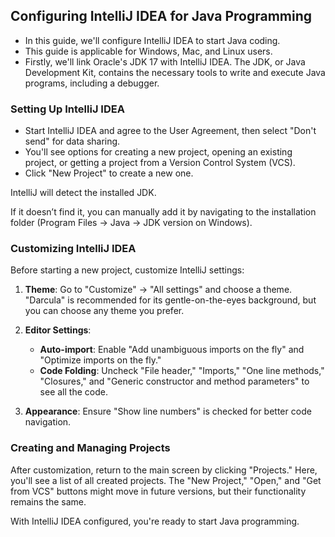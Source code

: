 ## Configuring IntelliJ IDEA for Java Programming

- In this guide, we'll configure IntelliJ IDEA to start Java coding. 
- This guide is applicable for Windows, Mac, and Linux users. 
- Firstly, we'll link Oracle's JDK 17 with IntelliJ IDEA. The JDK, or Java Development Kit, contains the necessary tools to write and execute Java programs, including a debugger.

### Setting Up IntelliJ IDEA

- Start IntelliJ IDEA and agree to the User Agreement, then select "Don't send" for data sharing. 
- You'll see options for creating a new project, opening an existing project, or getting a project from a Version Control System (VCS). 
- Click "New Project" to create a new one.

IntelliJ will detect the installed JDK. 

If it doesn’t find it, you can manually add it by navigating to the installation folder (Program Files -> Java -> JDK version on Windows).

### Customizing IntelliJ IDEA

Before starting a new project, customize IntelliJ settings:

1. **Theme**: Go to "Customize" -> "All settings" and choose a theme. "Darcula" is recommended for its gentle-on-the-eyes background, but you can choose any theme you prefer.

2. **Editor Settings**:
    - **Auto-import**: Enable "Add unambiguous imports on the fly" and "Optimize imports on the fly."
    - **Code Folding**: Uncheck "File header," "Imports," "One line methods," "Closures," and "Generic constructor and method parameters" to see all the code.

3. **Appearance**: Ensure "Show line numbers" is checked for better code navigation.

### Creating and Managing Projects

After customization, return to the main screen by clicking "Projects." 
Here, you'll see a list of all created projects. The "New Project," "Open," and "Get from VCS" buttons might move in future versions, but their functionality remains the same.

With IntelliJ IDEA configured, you're ready to start Java programming.
